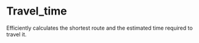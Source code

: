 # Travel_time
Efficiently calculates the shortest route and the estimated time required to travel it.
